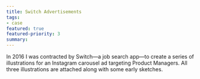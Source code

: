 ```yaml
---
title: Switch Advertisements
tags:
- case
featured: true
featured-priority: 3
summary: 
---
```


In 2016 I was contracted by Switch—a job search app—to create a series of illustrations for an Instagram carousel ad targeting Product Managers. All three illustrations are attached along with some early sketches.
